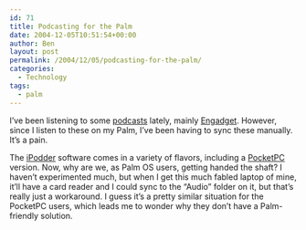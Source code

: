 ```yaml
---
id: 71
title: Podcasting for the Palm
date: 2004-12-05T10:51:54+00:00
author: Ben
layout: post
permalink: /2004/12/05/podcasting-for-the-palm/
categories:
  - Technology
tags:
  - palm
---
```

I&#8217;ve been listening to some [podcasts](http://www.podcast.net/) lately, mainly [Engadget](http://www.engadget.com/). However, since I listen to these on my Palm, I&#8217;ve been having to sync these manually. It&#8217;s a pain.

The [iPodder](http://www.ipodder.org/) software comes in a variety of flavors, including a [PocketPC](http://www.ipodder.org/directory/4/ipodderSoftware/pocketpc) version. Now, why are we, as Palm OS users, getting handed the shaft? I haven&#8217;t experimented much, but when I get this much fabled laptop of mine, it&#8217;ll have a card reader and I could sync to the &#8220;Audio&#8221; folder on it, but that&#8217;s really just a workaround. I guess it&#8217;s a pretty similar situation for the PocketPC users, which leads me to wonder why they don&#8217;t have a Palm-friendly solution.